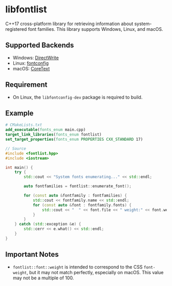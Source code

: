 # libfontlist

C++17 cross-platform library for retrieving information about system-registered font families. This library supports Windows, Linux, and macOS.

## Supported Backends

- Windows: [DirectWrite](https://learn.microsoft.com/en-us/windows/win32/directwrite/direct-write-portal)
- Linux: [fontconfig](https://www.freedesktop.org/wiki/Software/fontconfig/)
- macOS: [CoreText](https://developer.apple.com/documentation/coretext)

## Requirement

- On Linux, the `libfontconfig-dev` package is required to build.

## Example

```cmake
# CMakeLists.txt
add_executable(fonts_enum main.cpp)
target_link_libraries(fonts_enum fontlist)
set_target_properties(fonts_enum PROPERTIES CXX_STANDARD 17)
```

```cpp
// Source
#include <fontlist.hpp>
#include <iostream>

int main() {
    try {
        std::cout << "System fonts enumerating..." << std::endl;

        auto fontfamilies = fontlist::enumerate_font();

        for (const auto &fontfamily : fontfamilies) {
            std::cout << fontfamily.name << std::endl;
            for (const auto &font : fontfamily.fonts) {
                std::cout << "  " << font.file << " weight:" << font.weight << " style:" << fontlist::to_string(font.style) << std::endl;
            }
        }
    } catch (std::exception &e) {
        std::cerr << e.what() << std::endl;
    }
}
```

## Important Notes

- `fontlist::font::weight` is intended to correspond to the CSS `font-weight`, but it may not match perfectly, especially on macOS. This value may not be a multiple of 100.
